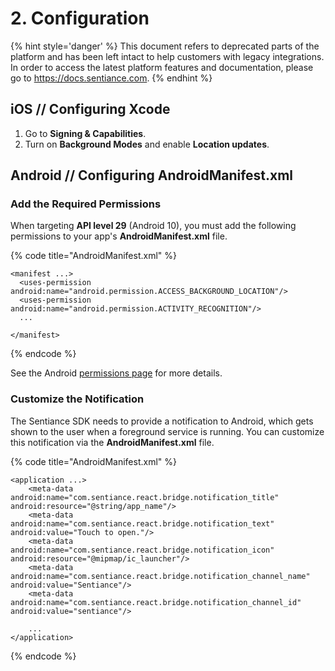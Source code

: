 # 2. Configuration

{% hint style='danger' %} This document refers to deprecated parts of the platform and has been left intact to help customers with legacy integrations. In order to access the latest platform features and documentation, please go to https://docs.sentiance.com. {% endhint %}

## iOS // Configuring Xcode

1. Go to **Signing & Capabilities**.
2. Turn on **Background Modes** and enable **Location updates**.

## Android // Configuring AndroidManifest.xml

### Add the Required Permissions

When targeting **API level 29** \(Android 10\), you must add the following permissions to your app's **AndroidManifest.xml** file.

{% code title="AndroidManifest.xml" %}
```markup
<manifest ...>
  <uses-permission android:name="android.permission.ACCESS_BACKGROUND_LOCATION"/>
  <uses-permission android:name="android.permission.ACTIVITY_RECOGNITION"/>
  ...
  
</manifest>
```
{% endcode %}

See the Android [permissions page](../android-sdk/permissions.md) for more details.

### Customize the Notification

The Sentiance SDK needs to provide a notification to Android, which gets shown to the user when a foreground service is running. You can customize this notification via the **AndroidManifest.xml** file.

{% code title="AndroidManifest.xml" %}
```markup
<application ...>
    <meta-data android:name="com.sentiance.react.bridge.notification_title" android:resource="@string/app_name"/>
    <meta-data android:name="com.sentiance.react.bridge.notification_text" android:value="Touch to open."/>
    <meta-data android:name="com.sentiance.react.bridge.notification_icon" android:resource="@mipmap/ic_launcher"/>
    <meta-data android:name="com.sentiance.react.bridge.notification_channel_name" android:value="Sentiance"/>
    <meta-data android:name="com.sentiance.react.bridge.notification_channel_id" android:value="sentiance"/>
    
    ...
</application>
```
{% endcode %}

